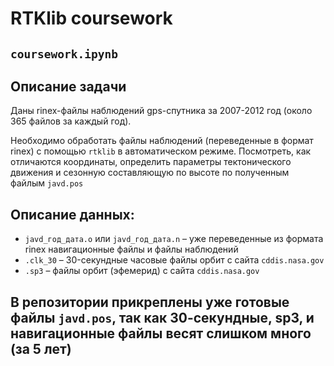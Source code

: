 # RTKlib coursework  
## `coursework.ipynb`
## Описание задачи
Даны rinex-файлы наблюдений gps-спутника за 2007-2012 год (около 365 файлов за каждый год).

Необходимо обработать файлы наблюдений (переведенные в формат rinex) с помощью `rtklib` в автоматическом режиме. Посмотреть, как отличаются координаты, определить параметры тектонического движения и сезонную составляющую по высоте по полученным файлым `javd.pos`

## Описание данных:

* `javd_год_дата.o` или `javd_год_дата.n` – уже переведенные из формата rinex навигационные файлы и файлы наблюдений 
* `.clk_30` – 30-секундные часовые файлы орбит с сайта `cddis.nasa.gov` 
* `.sp3` – файлы орбит (эфемерид) с сайта `cddis.nasa.gov`


## В репозитории прикреплены уже готовые файлы `javd.pos`, так как 30-секундные, sp3, и навигационные файлы весят слишком много (за 5 лет)
